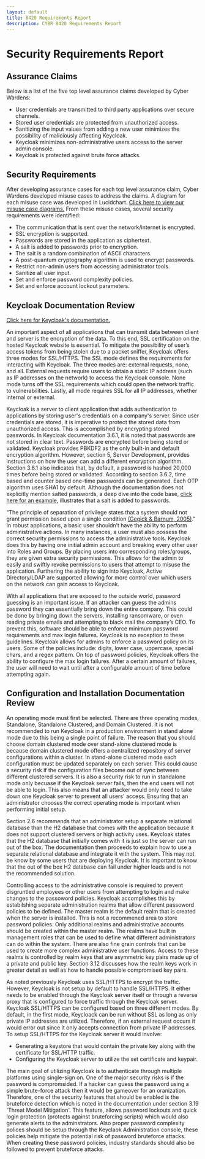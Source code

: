 ```yaml
---
layout: default
title: 8420 Requirements Report
description: CYBR 8420 Requirements Report
---
```

Security Requirements Report
============================

Assurance Claims
----------------
Below is a list of the five top level assurance claims developed by Cyber Wardens:
<ul>
  <li>User credentials are transmitted to third party applications over secure channels.</li>
  <li>Stored user credentials are protected from unauthorized access.</li>
  <li>Sanitizing the input values from adding a new user minimizes the possibility of maliciously affecting Keycloak.</li>
  <li>Keycloak minimizes non-administrative users access to the server admin console.</li>
  <li>Keycloak is protected against brute force attacks.</li>
</ul>

Security Requirements
----------------------
After developing assurance cases for each top level assurance claim, Cyber Wardens developed misuse cases to address the claims. A diagram for each misuse case was developed in Lucidchart. <a href="https://www.lucidchart.com/invitations/accept/8f828c56-45d6-4af2-81cc-23e43b10af5a">Click here to view our misuse case diagrams.</a> From these misuse cases, several security requirements were identified:
<ul>
  <li>The communication that is sent over the network/internet is encrypted.</li>
  <li>SSL encryption is supported.</li>
  <li>Passwords are stored in the application as ciphertext.</li>
  <li>A salt is added to passwords prior to encryption.</li>
  <li>The salt is a random combination of ASCII characters.</li>
  <li>A post-quantum cryptography algorithm is used to encrypt passwords.</li>
  <li>Restrict non-admin users from accessing administrator tools.</li>
  <li>Sanitize all user input.</li>
  <li>Set and enforce password complexity policies.</li>
  <li>Set and enforce account lockout parameters.</li>
</ul>

Keycloak Documentation Review
-----------------------------
<a href="http://www.keycloak.org/documentation.html">Click here for Keycloak's documentation.</a>

An important aspect of all applications that can transmit data between client and server is the encryption of the data. To this end, SSL certification on the hosted Keycloak website is essential. To mitigate the possibility of user’s access tokens from being stolen due to a packet sniffer, Keycloak offers three modes for SSL/HTTPS. The SSL mode defines the requirements for interacting with Keycloak. The three modes are: external requests, none, and all. External requests require users to obtain a static IP address (such as IP addresses on the network) to access the Keycloak console. None mode turns off the SSL requirements which could open the network traffic to vulnerabilities. Lastly, all mode requires SSL for all IP addresses, whether internal or external.

Keycloak is a server to client application that adds authentication to applications by storing user's credentials on a company's server. Since user credentials are stored, it is imperative to protect the stored data from unauthorized access. This is accomplished by encrypting stored passwords. In Keycloak documentation 3.6.1, it is noted that passwords are not stored in clear text. Passwords are encrypted before being stored or validated. Keycloak provides PBKDF2 as the only built-in and default encryption algorithm. However, section 5, Server Development, provides instructions on how the user can add a different encryption algorithm. Section 3.6.1 also indicates that, by default, a password is hashed 20,000 times before being stored or validated. According to section 3.6.2, time based and counter based one-time passwords can be generated. Each OTP algorithm uses SHA1 by default. Although the documentation does not explicitly mention salted passwords, a deep dive into the code base, <a href="https://github.com/keycloak/keycloak/blob/a89dbabc921d841dc943ac3a33886396bb13781b/server-spi/src/main/java/org/keycloak/credential/hash/Pbkdf2PasswordHashProvider.java">click here for an example</a>, illustrates that a salt is added to passwords.

“The principle of separation of privilege states that a system should not grant permission based upon a single condition <a href="https://www.us-cert.gov/bsi/articles/knowledge/principles/separation-of-privilege">(Gegick & Barnum, 2005)</a>.” In robust applications, a basic user shouldn’t have the ability to perform administrative actions. In many instances, a user must also possess the correct security permissions to access the administrative tools. Keycloak does this by having one initial admin account and breaking every other user into Roles and Groups. By placing users into corresponding roles/groups, they are given extra security permissions. This allows for the admin to easily and swiftly revoke permissions to users that attempt to misuse the application. Furthering the ability to sign into Keycloak, Active Directory/LDAP are supported allowing for more control over which users on the network can gain access to Keycloak.

With all applications that are exposed to the outside world, password guessing is an important issue. If an attacker can guess the admins password they can essentially bring down the entire company. This could be done by bringing down the servers, installing ransomware, or even reading private emails and attempting to black mail the company’s CEO. To prevent this, software should be able to enforce minimum password requirements and max login failures. Keycloak is no exception to these guidelines. Keycloak allows for admins to enforce a password policy on its users. Some of the policies include: digits, lower case, uppercase, special chars, and a regex pattern. On top of password policies, Keycloak offers the ability to configure the max login failures. After a certain amount of failures, the user will need to wait until after a configurable amount of time before attempting again. 

Configuration and Installation Documentation Review
-----------------------------
An operating mode must first be selected.  There are three operating modes, Standalone, Standalone Clustered, and Domain Clustered.  It is not recommended to run Keycloak in a production environment in stand alone mode due to this being a single point of failure.  The reason that you should choose domain clustered mode over stand-alone clustered mode is because domain clustered mode offers a centralized repository of server configurations within a cluster.  In stand-alone clustered mode each configuration must be updated separately on each server.  This could cause a security risk if the configuration files become out of sync between different clustered servers.  It is also a security risk to run in standalone mode only becuase if the Keycloak server fails, then the end users will not be able to login.  This also means that an attacker would only need to take down one Keycloak server to prevent all users' access.  Ensuring that an administrator chooses the correct operating mode is important when performing initial setup. 

Section 2.6 recommends that an administrator setup a separate relational database than the H2 database that comes with the application because it does not support clustered servers or high activity uses.  Keycloak states that the H2 database that initially comes with it is just so the server can run out of the box.  The documentation then proceeds to explain how to use a separate relational database and integrate it with the system.  This may not be know by some users that are deploying Keycloak.  It is important to know that the out of the box H2 database can fail under higher loads and is not the recommended solution.

Controlling access to the administrative console is required to prevent disgruntled employees or other users from attempting to login and make changes to the passoword policies.  Keycloak accomplishes this by estabilshing separate administration realms that allow different passoword policies to be defined.  The master realm is the default realm that is created when the server is installed.  This is not a recommened area to store password policies.  Only additional realms and administrative accounts should be created within the master realm.  The realms have built in management roles that can be used to define what different administrators can do within the system.  There are also fine grain controls that can be used to create more complex administrative user functions.  Access to these realms is controlled by realm keys that are asymmetric key pairs made up of a private and public key.  Section 3.12 discusses how the realm keys work in greater detail as well as how to handle possible compromised key pairs.

As noted previously Keycloak uses SSL/HTTPS to encrypt the traffic.  However, Keycloak is not setup by default to handle SSL/HTTPS. It either needs to be enabled through the Keycloak server itself or through a reverse proxy that is configured to force traffic through the Keycloak server. Keycloak SSL/HTTPS can be configured based on three different modes.  By default, in the first mode, Keycloack can be run without SSL as long as only private IP addresses are utilized. Therefore, if an external request occurs it would error out since it only accepts connection from private IP addresses. To setup SSL/HTTPS for the Keycloak server it would involve: 
<ul>
   <li> Generating a keystore that would contain the private key along with the certificate for SSL/HTTP traffic. </li>
   <li> Configuring the Keycloak server to utilize the set certificate and keypair.</li>
</ul>

The main goal of utilizing Keycloak is to authenticate through multiple platforms using single-sign on. One of the major security risks is if the password is compromsided. If a hacker can guess the password using a simple brute-force attack then it would be gameover for an oranization. Therefore, one of the security features that should be enabled is the bruteforce detection which is noted in the documentation under section 3.19 'Threat Model Mitigation'. This feature, allows password lockouts and quick login protection (protects against bruteforcing scripts) which would also generate alerts to the adminstrators. Also proper password complexity polices should be setup through the Keyclaok Administration console, these policies help mitigate the potential risk of password bruteforce attacks. When creating these password policies, industry standards should also be followed to prevent bruteforce attacks. 
